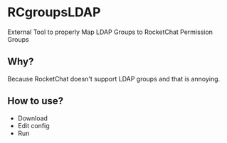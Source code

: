 # RCgroupsLDAP
External Tool to properly Map LDAP Groups to RocketChat Permission Groups

## Why?
Because RocketChat doesn't support LDAP groups and that is annoying.

## How to use?
- Download
- Edit config
- Run


